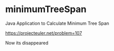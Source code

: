 # minimumTreeSpan
Java Application to Calculate Minimum Tree Span 

https://projecteuler.net/problem=107


Now its disappeared